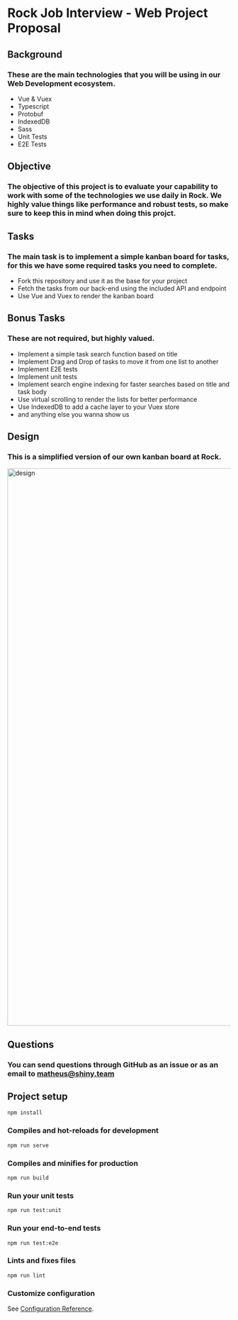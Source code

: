 Rock Job Interview - Web Project Proposal 
==========================================================================================

## Background

### These are the main technologies that you will be using in our Web Development ecosystem.

* Vue & Vuex
* Typescript
* Protobuf
* IndexedDB
* Sass
* Unit Tests
* E2E Tests

## Objective

### The objective of this project is to evaluate your capability to work with some of the technologies we use daily in Rock. We highly value things like performance and robust tests, so make sure to keep this in mind when doing this projct.

## Tasks

### The main task is to implement a simple kanban board for tasks, for this we have some required tasks you need to complete.

* Fork this repository and use it as the base for your project
* Fetch the tasks from our back-end using the included API and endpoint
* Use Vue and Vuex to render the kanban board

## Bonus Tasks
### These are not required, but highly valued. 

* Implement a simple task search function based on title
* Implement Drag and Drop of tasks to move it from one list to another
* Implement E2E tests
* Implement unit tests
* Implement search engine indexing for faster searches based on title and task body
* Use virtual scrolling to render the lists for better performance
* Use IndexedDB to add a cache layer to your Vuex store
* and anything else you wanna show us

## Design

### This is a simplified version of our own kanban board at Rock.
<img width="1256" alt="design" src="https://user-images.githubusercontent.com/7635617/124207246-7618ac00-dabb-11eb-8925-77172d334cf5.png">

## Questions

### You can send questions through GitHub as an issue or as an email to [matheus@shiny.team](mailto:matheus@shiny.team)
## Project setup
```
npm install
```

### Compiles and hot-reloads for development
```
npm run serve
```

### Compiles and minifies for production
```
npm run build
```

### Run your unit tests
```
npm run test:unit
```

### Run your end-to-end tests
```
npm run test:e2e
```

### Lints and fixes files
```
npm run lint
```

### Customize configuration
See [Configuration Reference](https://cli.vuejs.org/config/).
